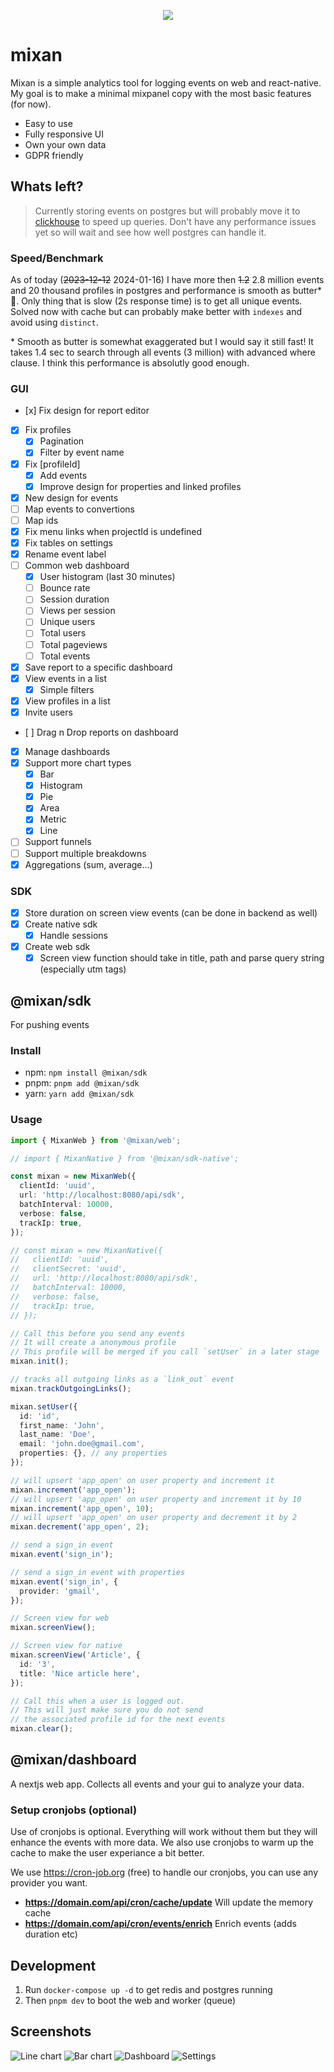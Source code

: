 <p align="center">
  <img src="images/mixan.svg">
</p>

# mixan

Mixan is a simple analytics tool for logging events on web and react-native. My goal is to make a minimal mixpanel copy with the most basic features (for now).

- Easy to use
- Fully responsive UI
- Own your own data
- GDPR friendly

## Whats left?

> Currently storing events on postgres but will probably move it to [clickhouse](https://clickhouse.com/) to speed up queries. Don't have any performance issues yet so will wait and see how well postgres can handle it.

### Speed/Benchmark

As of today (~~2023-12-12~~ 2024-01-16) I have more then ~~1.2~~ 2.8 million events and 20 thousand profiles in postgres and performance is smooth as butter\* 🧈. Only thing that is slow (2s response time) is to get all unique events. Solved now with cache but can probably make better with `indexes` and avoid using `distinct`.

\* Smooth as butter is somewhat exaggerated but I would say it still fast! It takes 1.4 sec to search through all events (3 million) with advanced where clause. I think this performance is absolutly good enough.

### GUI

- [x] Fix design for report editor
- [x] Fix profiles
  - [x] Pagination
  - [x] Filter by event name
- [x] Fix [profileId]
  - [x] Add events
  - [x] Improve design for properties and linked profiles
- [x] New design for events
- [ ] Map events to convertions
- [ ] Map ids
- [x] Fix menu links when projectId is undefined
- [x] Fix tables on settings
- [x] Rename event label
- [ ] Common web dashboard
  - [x] User histogram (last 30 minutes)
  - [ ] Bounce rate
  - [ ] Session duration
  - [ ] Views per session
  - [ ] Unique users
  - [ ] Total users
  - [ ] Total pageviews
  - [ ] Total events
- [x] Save report to a specific dashboard
- [x] View events in a list
  - [x] Simple filters
- [x] View profiles in a list
- [x] Invite users
- [ ] Drag n Drop reports on dashboard
- [x] Manage dashboards
- [x] Support more chart types
  - [x] Bar
  - [x] Histogram
  - [x] Pie
  - [x] Area
  - [x] Metric
  - [x] Line
- [ ] Support funnels
- [ ] Support multiple breakdowns
- [x] Aggregations (sum, average...)

### SDK

- [x] Store duration on screen view events (can be done in backend as well)
- [x] Create native sdk
  - [x] Handle sessions
- [x] Create web sdk
  - [x] Screen view function should take in title, path and parse query string (especially utm tags)

## @mixan/sdk

For pushing events

### Install

- npm: `npm install @mixan/sdk`
- pnpm: `pnpm add @mixan/sdk`
- yarn: `yarn add @mixan/sdk`

### Usage

```ts
import { MixanWeb } from '@mixan/web';

// import { MixanNative } from '@mixan/sdk-native';

const mixan = new MixanWeb({
  clientId: 'uuid',
  url: 'http://localhost:8080/api/sdk',
  batchInterval: 10000,
  verbose: false,
  trackIp: true,
});

// const mixan = new MixanNative({
//   clientId: 'uuid',
//   clientSecret: 'uuid',
//   url: 'http://localhost:8080/api/sdk',
//   batchInterval: 10000,
//   verbose: false,
//   trackIp: true,
// });

// Call this before you send any events
// It will create a anonymous profile
// This profile will be merged if you call `setUser` in a later stage
mixan.init();

// tracks all outgoing links as a `link_out` event
mixan.trackOutgoingLinks();

mixan.setUser({
  id: 'id',
  first_name: 'John',
  last_name: 'Doe',
  email: 'john.doe@gmail.com',
  properties: {}, // any properties
});

// will upsert 'app_open' on user property and increment it
mixan.increment('app_open');
// will upsert 'app_open' on user property and increment it by 10
mixan.increment('app_open', 10);
// will upsert 'app_open' on user property and decrement it by 2
mixan.decrement('app_open', 2);

// send a sign_in event
mixan.event('sign_in');

// send a sign_in event with properties
mixan.event('sign_in', {
  provider: 'gmail',
});

// Screen view for web
mixan.screenView();

// Screen view for native
mixan.screenView('Article', {
  id: '3',
  title: 'Nice article here',
});

// Call this when a user is logged out.
// This will just make sure you do not send
// the associated profile id for the next events
mixan.clear();
```

## @mixan/dashboard

A nextjs web app. Collects all events and your gui to analyze your data.

### Setup cronjobs (optional)

Use of cronjobs is optional. Everything will work without them but they will enhance the events with more data. We also use cronjobs to warm up the cache to make the user experiance a bit better.

We use https://cron-job.org (free) to handle our cronjobs, you can use any provider you want.

- **https://domain.com/api/cron/cache/update** Will update the memory cache
- **https://domain.com/api/cron/events/enrich** Enrich events (adds duration etc)

## Development

1. Run `docker-compose up -d` to get redis and postgres running
2. Then `pnpm dev` to boot the web and worker (queue)

## Screenshots

![Line chart](images/line.png)
![Bar chart](images/bar.png)
![Dashboard](images/dashboard.png)
![Settings](images/settings.png)
